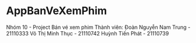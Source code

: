 # AppBanVeXemPhim
Nhóm 10 - Project Bán vé xem phim
Thành viên: Đoàn Nguyễn Nam Trung - 21110333
            Võ Thị Minh Thục - 21110742
            Huỳnh Tiến Phát - 21110739

